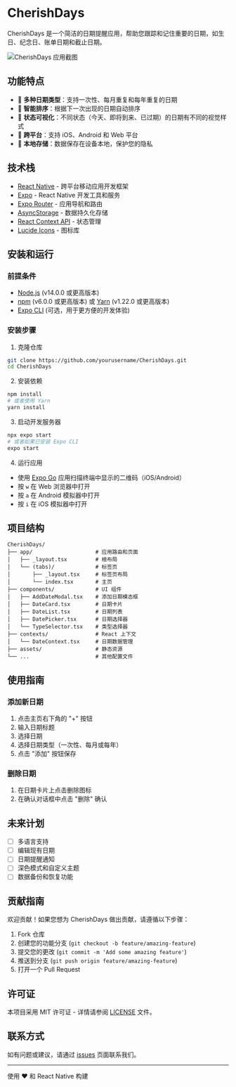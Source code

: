 # CherishDays

CherishDays 是一个简洁的日期提醒应用，帮助您跟踪和记住重要的日期，如生日、纪念日、账单日期和截止日期。

![CherishDays 应用截图](https://via.placeholder.com/800x400?text=CherishDays+App+Screenshot)

## 功能特点

- 📅 **多种日期类型**：支持一次性、每月重复和每年重复的日期
- 🔄 **智能排序**：根据下一次出现的日期自动排序
- 🎨 **状态可视化**：不同状态（今天、即将到来、已过期）的日期有不同的视觉样式
- 📱 **跨平台**：支持 iOS、Android 和 Web 平台
- 💾 **本地存储**：数据保存在设备本地，保护您的隐私

## 技术栈

- [React Native](https://reactnative.dev/) - 跨平台移动应用开发框架
- [Expo](https://expo.dev/) - React Native 开发工具和服务
- [Expo Router](https://docs.expo.dev/routing/introduction/) - 应用导航和路由
- [AsyncStorage](https://react-native-async-storage.github.io/async-storage/) - 数据持久化存储
- [React Context API](https://reactjs.org/docs/context.html) - 状态管理
- [Lucide Icons](https://lucide.dev/) - 图标库

## 安装和运行

### 前提条件

- [Node.js](https://nodejs.org/) (v14.0.0 或更高版本)
- [npm](https://www.npmjs.com/) (v6.0.0 或更高版本) 或 [Yarn](https://yarnpkg.com/) (v1.22.0 或更高版本)
- [Expo CLI](https://docs.expo.dev/workflow/expo-cli/) (可选，用于更方便的开发体验)

### 安装步骤

1. 克隆仓库

```bash
git clone https://github.com/yourusername/CherishDays.git
cd CherishDays
```

2. 安装依赖

```bash
npm install
# 或者使用 Yarn
yarn install
```

3. 启动开发服务器

```bash
npx expo start
# 或者如果已安装 Expo CLI
expo start
```

4. 运行应用

- 使用 [Expo Go](https://expo.dev/client) 应用扫描终端中显示的二维码（iOS/Android）
- 按 `w` 在 Web 浏览器中打开
- 按 `a` 在 Android 模拟器中打开
- 按 `i` 在 iOS 模拟器中打开

## 项目结构

```
CherishDays/
├── app/                    # 应用路由和页面
│   ├── _layout.tsx         # 根布局
│   └── (tabs)/             # 标签页
│       ├── _layout.tsx     # 标签页布局
│       └── index.tsx       # 主页
├── components/             # UI 组件
│   ├── AddDateModal.tsx    # 添加日期模态框
│   ├── DateCard.tsx        # 日期卡片
│   ├── DateList.tsx        # 日期列表
│   ├── DatePicker.tsx      # 日期选择器
│   └── TypeSelector.tsx    # 类型选择器
├── contexts/               # React 上下文
│   └── DateContext.tsx     # 日期数据管理
├── assets/                 # 静态资源
└── ...                     # 其他配置文件
```

## 使用指南

### 添加新日期

1. 点击主页右下角的 "+" 按钮
2. 输入日期标题
3. 选择日期
4. 选择日期类型（一次性、每月或每年）
5. 点击 "添加" 按钮保存

### 删除日期

1. 在日期卡片上点击删除图标
2. 在确认对话框中点击 "删除" 确认

## 未来计划

- [ ] 多语言支持
- [ ] 编辑现有日期
- [ ] 日期提醒通知
- [ ] 深色模式和自定义主题
- [ ] 数据备份和恢复功能

## 贡献指南

欢迎贡献！如果您想为 CherishDays 做出贡献，请遵循以下步骤：

1. Fork 仓库
2. 创建您的功能分支 (`git checkout -b feature/amazing-feature`)
3. 提交您的更改 (`git commit -m 'Add some amazing feature'`)
4. 推送到分支 (`git push origin feature/amazing-feature`)
5. 打开一个 Pull Request

## 许可证

本项目采用 MIT 许可证 - 详情请参阅 [LICENSE](LICENSE) 文件。

## 联系方式

如有问题或建议，请通过 [issues](https://github.com/yourusername/CherishDays/issues) 页面联系我们。

---

使用 ❤️ 和 React Native 构建